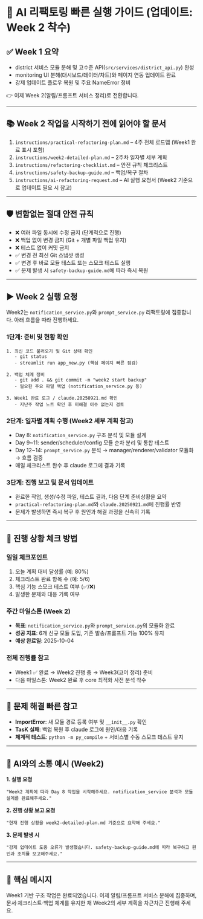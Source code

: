 ﻿# 🚀 AI 리팩토링 빠른 실행 가이드 (업데이트: Week 2 착수)

## ✅ Week 1 요약
- district 서비스 모듈 분해 및 고수준 API(`src/services/district_api.py`) 완성
- monitoring UI 분해(대시보드/데이터/차트)와 페이지 연동 업데이트 완료
- 강제 업데이트 플로우 복원 및 주요 NameError 정비

👉 이제 Week 2(알림/프롬프트 서비스 정리)로 전환합니다.

---

## 📚 Week 2 작업을 시작하기 전에 읽어야 할 문서
1. `instructions/practical-refactoring-plan.md` – 4주 전체 로드맵 (Week1 완료 표시 포함)
2. `instructions/week2-detailed-plan.md` – 2주차 일자별 세부 계획
3. `instructions/refactoring-checklist.md` – 안전 규칙 체크리스트
4. `instructions/safety-backup-guide.md` – 백업/복구 절차
5. `instructions/ai-refactoring-request.md` – AI 실행 요청서 (Week2 기준으로 업데이트 필요 시 참고)

---

## 🛡️ 변함없는 절대 안전 규칙
- ❌ 여러 파일 동시에 수정 금지 (단계적으로 진행)
- ❌ 백업 없이 변경 금지 (Git + 개별 파일 백업 유지)
- ❌ 테스트 없이 커밋 금지
- ✅ 변경 전 최신 Git 스냅샷 생성
- ✅ 변경 후 바로 모듈 테스트 또는 스모크 테스트 실행
- ✅ 문제 발생 시 `safety-backup-guide.md`에 따라 즉시 복원

---

## ▶️ Week 2 실행 요청
Week2는 `notification_service.py`와 `prompt_service.py` 리팩토링에 집중합니다. 아래 흐름을 따라 진행하세요.

### 1단계: 준비 및 현황 확인
```
1. 최신 코드 불러오기 및 Git 상태 확인
   - git status
   - streamlit run app_new.py (핵심 페이지 빠른 점검)

2. 백업 체계 정비
   - git add . && git commit -m "week2 start backup"
   - 필요한 주요 파일 백업 (notification_service.py 등)

3. Week1 완료 로그 / claude.20250921.md 확인
   - 지난주 작업 노트 확인 후 미해결 이슈 없는지 검토
```

### 2단계: 일자별 계획 수행 (Week2 세부 계획 참고)
- Day 8: `notification_service.py` 구조 분석 및 모듈 설계
- Day 9~11: sender/scheduler/config 모듈 순차 분리 및 통합 테스트
- Day 12~14: `prompt_service.py` 분석 → manager/renderer/validator 모듈화 → 흐름 검증
- 매일 체크리스트 완수 후 claude 로그에 결과 기록

### 3단계: 진행 보고 및 문서 업데이트
- 완료한 작업, 생성/수정 파일, 테스트 결과, 다음 단계 준비상황을 요약
- `practical-refactoring-plan.md`와 `claude.20250921.md`에 진행률 반영
- 문제가 발생하면 즉시 복구 후 원인과 해결 과정을 신속히 기록

---

## 🧾 진행 상황 체크 방법

### 일일 체크포인트
1. 오늘 계획 대비 달성률 (예: 80%)
2. 체크리스트 완료 항목 수 (예: 5/6)
3. 핵심 기능 스모크 테스트 여부 (✅/❌)
4. 발생한 문제와 대응 기록 여부

### 주간 마일스톤 (Week 2)
- **목표**: `notification_service.py`와 `prompt_service.py`의 모듈화 완료
- **성공 지표**: 6개 신규 모듈 도입, 기존 발송/프롬프트 기능 100% 유지
- **예상 완료일**: 2025-10-04

### 전체 진행률 참고
- Week1 ✅ 완료 → Week2 진행 중 → Week3(코어 정리) 준비
- 다음 마일스톤: Week2 완료 후 core 최적화 사전 분석 착수

---

## 🔧 문제 해결 빠른 참고
- **ImportError**: 새 모듈 경로 등록 여부 및 `__init__.py` 확인
- **TasK 실패**: 백업 복원 후 claude 로그에 원인/대응 기록
- **체계적 테스트**: `python -m py_compile` + 서비스별 수동 스모크 테스트 유지

---

## 📝 AI와의 소통 예시 (Week2)

**1. 실행 요청**
```
"Week2 계획에 따라 Day 8 작업을 시작해주세요. notification_service 분석과 모듈 설계를 완료해주세요."
```

**2. 진행 상황 보고 요청**
```
"현재 진행 상황을 week2-detailed-plan.md 기준으로 요약해 주세요."
```

**3. 문제 발생 시**
```
"강제 업데이트 도중 오류가 발생했습니다. safety-backup-guide.md에 따라 복구하고 원인과 조치를 보고해주세요."
```

---

## 🎯 핵심 메시지
Week1 기반 구조 작업은 완료되었습니다. 이제 알림/프롬프트 서비스 분해에 집중하며, 문서·체크리스트·백업 체계를 유지한 채 Week2의 세부 계획을 차근차근 진행해 주세요.
